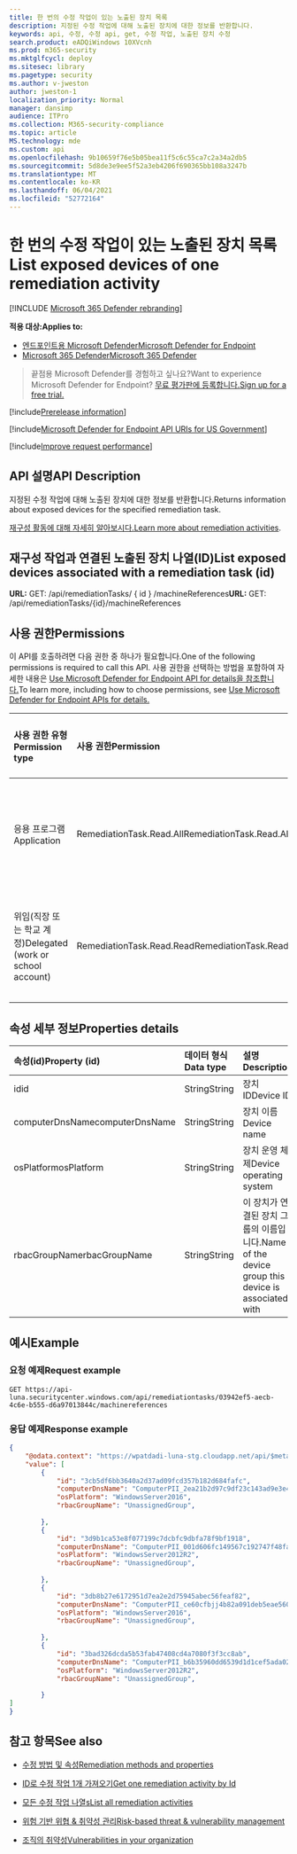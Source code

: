 ```yaml
---
title: 한 번의 수정 작업이 있는 노출된 장치 목록
description: 지정된 수정 작업에 대해 노출된 장치에 대한 정보를 반환합니다.
keywords: api, 수정, 수정 api, get, 수정 작업, 노출된 장치 수정
search.product: eADQiWindows 10XVcnh
ms.prod: m365-security
ms.mktglfcycl: deploy
ms.sitesec: library
ms.pagetype: security
ms.author: v-jweston
author: jweston-1
localization_priority: Normal
manager: dansimp
audience: ITPro
ms.collection: M365-security-compliance
ms.topic: article
MS.technology: mde
ms.custom: api
ms.openlocfilehash: 9b10659f76e5b05bea11f5c6c55ca7c2a34a2db5
ms.sourcegitcommit: 5d8de3e9ee5f52a3eb4206f690365bb108a3247b
ms.translationtype: MT
ms.contentlocale: ko-KR
ms.lasthandoff: 06/04/2021
ms.locfileid: "52772164"
---
```

# <a name="list-exposed-devices-of-one-remediation-activity"></a><span data-ttu-id="2fbc3-104">한 번의 수정 작업이 있는 노출된 장치 목록</span><span class="sxs-lookup"><span data-stu-id="2fbc3-104">List exposed devices of one remediation activity</span></span>

[!INCLUDE [Microsoft 365 Defender rebranding](../../includes/microsoft-defender.md)]

<span data-ttu-id="2fbc3-105">**적용 대상:**</span><span class="sxs-lookup"><span data-stu-id="2fbc3-105">**Applies to:**</span></span>

- [<span data-ttu-id="2fbc3-106">엔드포인트용 Microsoft Defender</span><span class="sxs-lookup"><span data-stu-id="2fbc3-106">Microsoft Defender for Endpoint</span></span>](https://go.microsoft.com/fwlink/p/?linkid=2154037)
- [<span data-ttu-id="2fbc3-107">Microsoft 365 Defender</span><span class="sxs-lookup"><span data-stu-id="2fbc3-107">Microsoft 365 Defender</span></span>](https://go.microsoft.com/fwlink/?linkid=2118804)

> <span data-ttu-id="2fbc3-108">끝점용 Microsoft Defender를 경험하고 싶나요?</span><span class="sxs-lookup"><span data-stu-id="2fbc3-108">Want to experience Microsoft Defender for Endpoint?</span></span> [<span data-ttu-id="2fbc3-109">무료 평가판에 등록합니다.</span><span class="sxs-lookup"><span data-stu-id="2fbc3-109">Sign up for a free trial.</span></span>](https://www.microsoft.com/microsoft-365/windows/microsoft-defender-atp?ocid=docs-wdatp-exposedapis-abovefoldlink)

[!include[Prerelease information](../../includes/prerelease.md)]

[!include[Microsoft Defender for Endpoint API URIs for US Government](../../includes/microsoft-defender-api-usgov.md)]

[!include[Improve request performance](../../includes/improve-request-performance.md)]

## <a name="api-description"></a><span data-ttu-id="2fbc3-110">API 설명</span><span class="sxs-lookup"><span data-stu-id="2fbc3-110">API Description</span></span>

<span data-ttu-id="2fbc3-111">지정된 수정 작업에 대해 노출된 장치에 대한 정보를 반환합니다.</span><span class="sxs-lookup"><span data-stu-id="2fbc3-111">Returns information about exposed devices for the specified remediation task.</span></span>

<span data-ttu-id="2fbc3-112">[재구성 활동에 대해 자세히 알아보시다.](tvm-remediation.md)</span><span class="sxs-lookup"><span data-stu-id="2fbc3-112">[Learn more about remediation activities](tvm-remediation.md).</span></span>

## <a name="list-exposed-devices-associated-with-a-remediation-task-id"></a><span data-ttu-id="2fbc3-113">재구성 작업과 연결된 노출된 장치 나열(ID)</span><span class="sxs-lookup"><span data-stu-id="2fbc3-113">List exposed devices associated with a remediation task (id)</span></span>

<span data-ttu-id="2fbc3-114">**URL:** GET: /api/remediationTasks/ \{ id \} /machineReferences</span><span class="sxs-lookup"><span data-stu-id="2fbc3-114">**URL:** GET: /api/remediationTasks/\{id\}/machineReferences</span></span>

## <a name="permissions"></a><span data-ttu-id="2fbc3-115">사용 권한</span><span class="sxs-lookup"><span data-stu-id="2fbc3-115">Permissions</span></span>

<span data-ttu-id="2fbc3-116">이 API를 호출하려면 다음 권한 중 하나가 필요합니다.</span><span class="sxs-lookup"><span data-stu-id="2fbc3-116">One of the following permissions is required to call this API.</span></span> <span data-ttu-id="2fbc3-117">사용 권한을 선택하는 방법을 포함하여 자세한 내용은 [Use Microsoft Defender for Endpoint API for details을 참조합니다.](apis-intro.md)</span><span class="sxs-lookup"><span data-stu-id="2fbc3-117">To learn more, including how to choose permissions, see [Use Microsoft Defender for Endpoint APIs for details.](apis-intro.md)</span></span>

<span data-ttu-id="2fbc3-118">사용 권한 유형</span><span class="sxs-lookup"><span data-stu-id="2fbc3-118">Permission type</span></span> | <span data-ttu-id="2fbc3-119">사용 권한</span><span class="sxs-lookup"><span data-stu-id="2fbc3-119">Permission</span></span> | <span data-ttu-id="2fbc3-120">사용 권한 표시 이름</span><span class="sxs-lookup"><span data-stu-id="2fbc3-120">Permission display name</span></span>
:---|:---|:---
<span data-ttu-id="2fbc3-121">응용 프로그램</span><span class="sxs-lookup"><span data-stu-id="2fbc3-121">Application</span></span> | <span data-ttu-id="2fbc3-122">RemediationTask.Read.All</span><span class="sxs-lookup"><span data-stu-id="2fbc3-122">RemediationTask.Read.All</span></span> | <span data-ttu-id="2fbc3-123">\'위협 및 취약성 관리 취약성 정보 읽기\'</span><span class="sxs-lookup"><span data-stu-id="2fbc3-123">\'Read Threat and Vulnerability Management vulnerability information\'</span></span>
<span data-ttu-id="2fbc3-124">위임(직장 또는 학교 계정)</span><span class="sxs-lookup"><span data-stu-id="2fbc3-124">Delegated (work or school account)</span></span> | <span data-ttu-id="2fbc3-125">RemediationTask.Read.Read</span><span class="sxs-lookup"><span data-stu-id="2fbc3-125">RemediationTask.Read.Read</span></span> | <span data-ttu-id="2fbc3-126">\'위협 및 취약성 관리 취약성 정보 읽기\'</span><span class="sxs-lookup"><span data-stu-id="2fbc3-126">\'Read Threat and Vulnerability Management vulnerability information\'</span></span>

## <a name="properties-details"></a><span data-ttu-id="2fbc3-127">속성 세부 정보</span><span class="sxs-lookup"><span data-stu-id="2fbc3-127">Properties details</span></span>

<span data-ttu-id="2fbc3-128">속성(id)</span><span class="sxs-lookup"><span data-stu-id="2fbc3-128">Property (id)</span></span> | <span data-ttu-id="2fbc3-129">데이터 형식</span><span class="sxs-lookup"><span data-stu-id="2fbc3-129">Data type</span></span> | <span data-ttu-id="2fbc3-130">설명</span><span class="sxs-lookup"><span data-stu-id="2fbc3-130">Description</span></span> | <span data-ttu-id="2fbc3-131">예제</span><span class="sxs-lookup"><span data-stu-id="2fbc3-131">Example</span></span>
:---|:---|:---|:---
<span data-ttu-id="2fbc3-132">id</span><span class="sxs-lookup"><span data-stu-id="2fbc3-132">id</span></span> | <span data-ttu-id="2fbc3-133">String</span><span class="sxs-lookup"><span data-stu-id="2fbc3-133">String</span></span> | <span data-ttu-id="2fbc3-134">장치 ID</span><span class="sxs-lookup"><span data-stu-id="2fbc3-134">Device ID</span></span> | <span data-ttu-id="2fbc3-135">w2957837fwda8w9ae7f023dba081059dw8d94503</span><span class="sxs-lookup"><span data-stu-id="2fbc3-135">w2957837fwda8w9ae7f023dba081059dw8d94503</span></span>
<span data-ttu-id="2fbc3-136">computerDnsName</span><span class="sxs-lookup"><span data-stu-id="2fbc3-136">computerDnsName</span></span> | <span data-ttu-id="2fbc3-137">String</span><span class="sxs-lookup"><span data-stu-id="2fbc3-137">String</span></span> | <span data-ttu-id="2fbc3-138">장치 이름</span><span class="sxs-lookup"><span data-stu-id="2fbc3-138">Device name</span></span> | <span data-ttu-id="2fbc3-139">PC-SRV2012R2Foo.UserNameVldNet.local</span><span class="sxs-lookup"><span data-stu-id="2fbc3-139">PC-SRV2012R2Foo.UserNameVldNet.local</span></span>
<span data-ttu-id="2fbc3-140">osPlatform</span><span class="sxs-lookup"><span data-stu-id="2fbc3-140">osPlatform</span></span> | <span data-ttu-id="2fbc3-141">String</span><span class="sxs-lookup"><span data-stu-id="2fbc3-141">String</span></span> | <span data-ttu-id="2fbc3-142">장치 운영 체제</span><span class="sxs-lookup"><span data-stu-id="2fbc3-142">Device operating system</span></span> | <span data-ttu-id="2fbc3-143">WindowsServer2012R2</span><span class="sxs-lookup"><span data-stu-id="2fbc3-143">WindowsServer2012R2</span></span>
<span data-ttu-id="2fbc3-144">rbacGroupName</span><span class="sxs-lookup"><span data-stu-id="2fbc3-144">rbacGroupName</span></span> | <span data-ttu-id="2fbc3-145">String</span><span class="sxs-lookup"><span data-stu-id="2fbc3-145">String</span></span> | <span data-ttu-id="2fbc3-146">이 장치가 연결된 장치 그룹의 이름입니다.</span><span class="sxs-lookup"><span data-stu-id="2fbc3-146">Name of the device group this device is associated with</span></span> | <span data-ttu-id="2fbc3-147">서버</span><span class="sxs-lookup"><span data-stu-id="2fbc3-147">Servers</span></span>

## <a name="example"></a><span data-ttu-id="2fbc3-148">예시</span><span class="sxs-lookup"><span data-stu-id="2fbc3-148">Example</span></span>

### <a name="request-example"></a><span data-ttu-id="2fbc3-149">요청 예제</span><span class="sxs-lookup"><span data-stu-id="2fbc3-149">Request example</span></span>

```http
GET https://api-luna.securitycenter.windows.com/api/remediationtasks/03942ef5-aecb-4c6e-b555-d6a97013844c/machinereferences
```

### <a name="response-example"></a><span data-ttu-id="2fbc3-150">응답 예제</span><span class="sxs-lookup"><span data-stu-id="2fbc3-150">Response example</span></span>

```json
{
    "@odata.context": "https://wpatdadi-luna-stg.cloudapp.net/api/$metadata#MachineReferences",
    "value": [
        {
            "id": "3cb5df6bb3640a2d37ad09fcd357b182d684fafc",
            "computerDnsName": "ComputerPII_2ea21b2d97c9df23c143ad9e3e454cb674232529.DomainPII_21eed80b086e79bdfa178eabfa25e8be9acfa346.corp.contoso.com",
            "osPlatform": "WindowsServer2016",
            "rbacGroupName": "UnassignedGroup",
            
        },
        {
            "id": "3d9b1ca53e8f077199c7dcbfc9dbfa78f9bf1918",
            "computerDnsName": "ComputerPII_001d606fc149567c192747f48fae304b43c0ddba.DomainxPII_21eed80b086e79bdfa178eabfa25e8be9acfa346.corp.contoso.com",
            "osPlatform": "WindowsServer2012R2",
            "rbacGroupName": "UnassignedGroup",
            
        },
        {
            "id": "3db8b27e6172951d7ea2e2d75945abec56feaf82",
            "computerDnsName": "ComputerPII_ce60cfbjj4b82a091deb5eae560332bba99a9bd7.DomainPII_0bc1aee0fa396d175e514bd61a9e7a5b2b07ee8e.corp.contoso.com",
            "osPlatform": "WindowsServer2016",
            "rbacGroupName": "UnassignedGroup",
            
        },
        {
            "id": "3bad326dcda5b53fab47408cd4a7080f3f3cc8ab",
            "computerDnsName": "ComputerPII_b6b35960dd6539d1d1cef5ada02e235e7b357408.DomainPII_21eed80b089e76bdfa178eadfa25e8de9acfa346.corp.contoso.com",
            "osPlatform": "WindowsServer2012R2",
            "rbacGroupName": "UnassignedGroup",
            
        }
]
}
```

## <a name="see-also"></a><span data-ttu-id="2fbc3-151">참고 항목</span><span class="sxs-lookup"><span data-stu-id="2fbc3-151">See also</span></span>

- [<span data-ttu-id="2fbc3-152">수정 방법 및 속성</span><span class="sxs-lookup"><span data-stu-id="2fbc3-152">Remediation methods and properties</span></span>](get-remediation-methods-properties.md)

- [<span data-ttu-id="2fbc3-153">ID로 수정 작업 1개 가져오기</span><span class="sxs-lookup"><span data-stu-id="2fbc3-153">Get one remediation activity by Id</span></span>](get-remediation-one-activity.md)

- [<span data-ttu-id="2fbc3-154">모든 수정 작업 나열s</span><span class="sxs-lookup"><span data-stu-id="2fbc3-154">List all remediation activities</span></span>](get-remediation-all-activities.md)

- [<span data-ttu-id="2fbc3-155">위험 기반 위협 & 취약성 관리</span><span class="sxs-lookup"><span data-stu-id="2fbc3-155">Risk-based threat & vulnerability management</span></span>](next-gen-threat-and-vuln-mgt.md)

- [<span data-ttu-id="2fbc3-156">조직의 취약성</span><span class="sxs-lookup"><span data-stu-id="2fbc3-156">Vulnerabilities in your organization</span></span>](tvm-weaknesses.md)

